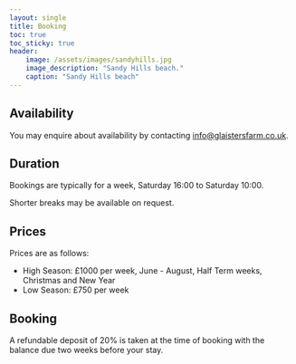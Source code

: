 ```yaml
---
layout: single
title: Booking
toc: true
toc_sticky: true
header:
    image: /assets/images/sandyhills.jpg
    image_description: "Sandy Hills beach."
    caption: "Sandy Hills beach"
---
```


## Availability

You may enquire about availability by contacting [info@glaistersfarm.co.uk](mailto:info@glaistersfarm.co.uk?subject=Availability).

## Duration

Bookings are typically for a week, Saturday 16:00 to Saturday 10:00.

Shorter breaks may be available on request.

## Prices

Prices are as follows:

* High Season: £1000 per week, June - August, Half Term weeks, Christmas and New Year
* Low Season: £750 per week

## Booking

A refundable deposit of 20% is taken at the time of booking with the balance due two weeks before your stay.

